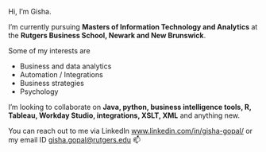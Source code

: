 Hi, I’m Gisha.

I’m currently pursuing **Masters of Information Technology and Analytics** at the **Rutgers Business School, Newark and New Brunswick**.

Some of my interests are 
* Business and data analytics
* Automation / Integrations
* Business strategies
* Psychology

I’m looking to collaborate on **Java, python, business intelligence tools, R, Tableau, Workday Studio, integrations, XSLT, XML** and anything new.

You can reach out to me via LinkedIn www.linkedin.com/in/gisha-gopal/ or my email ID gisha.gopal@rutgers.edu 📫

<!---
gisha-gopal/gisha-gopal is a ✨ special ✨ repository because its `README.md` (this file) appears on your GitHub profile.
You can click the Preview link to take a look at your changes. 👋 
--->
